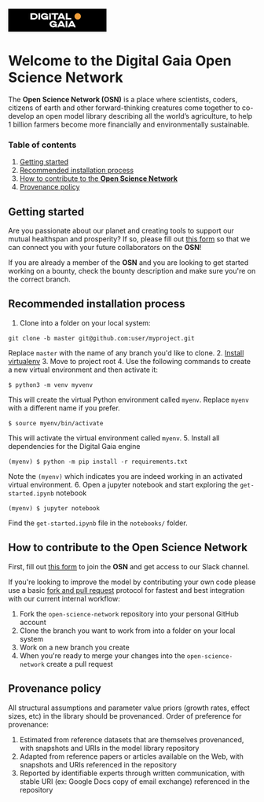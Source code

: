 <p align="left">
	<img src="img/DG-logo.png" alt="Digital-Gaia" width="200">
</p>

# Welcome to the Digital Gaia Open Science Network
The **Open Science Network (OSN)** is a place where scientists, coders, 
citizens of earth and other forward-thinking creatures come together to co-develop
an open model library describing all the world’s agriculture, to help 1 billion 
farmers become more financially and environmentally sustainable.

### Table of contents

1. [Getting started](#getting-started)
2. [Recommended installation process](#recommended-installation-process)
3. [How to contribute to the **Open Science Network**](#recommended-installation-process)
4. [Provenance policy](#provenance-policy)

## Getting started
Are you passionate about our planet and creating tools to support our mutual healthspan and prosperity? If so,
please fill out [this form](https://forms.gle/E1C8QAKJio4ParXm8) so that we can connect you with your 
future collaborators on the **OSN**!

If you are already a member of the **OSN** and you are looking to get started working on a bounty, check the bounty
description and make sure you're on the correct branch.

## Recommended installation process
1. Clone into a folder on your local system:
```
git clone -b master git@github.com:user/myproject.git
```
Replace `master` with the name of any branch you'd like to clone.
2. [Install virtualenv](https://virtualenv.pypa.io/en/latest/installation.html)
3. Move to project root
4. Use the following commands to create a new virtual environment and then activate it:
```
$ python3 -m venv myvenv
```
This will create the virtual Python environment called `myenv`. Replace `myenv` with a different name if you prefer.
```
$ source myenv/bin/activate
```
This will activate the virtual environment called `myenv`.
5. Install all dependencies for the Digital Gaia engine
```
(myenv) $ python -m pip install -r requirements.txt
```
Note the `(myenv)` which indicates you are indeed working in an activated virtual environment.
6. Open a jupyter notebook and start exploring the `get-started.ipynb` notebook
```
(myenv) $ jupyter notebook
```
Find the `get-started.ipynb` file in the `notebooks/` folder.

## How to contribute to the Open Science Network
First, fill out [this form](https://forms.gle/E1C8QAKJio4ParXm8) to join the **OSN** and get access to our Slack channel.

If you're looking to improve the model by contributing your own code please use a basic 
[fork and pull request](https://docs.github.com/en/get-started/quickstart/contributing-to-projects) protocol for 
fastest and best integration with our current internal workflow:
1. Fork the `open-science-network` repository into your personal GitHub account 
2. Clone the branch you want to work from into a folder on your local system
3. Work on a new branch you create
4. When you're ready to merge your changes into the `open-science-network` create a pull request

## Provenance policy
All structural assumptions and parameter value priors (growth rates, effect sizes, etc) in the library should be provenanced. 
Order of preference for provenance:
1. Estimated from reference datasets that are themselves provenanced, with snapshots and URIs in the model library repository
2. Adapted from reference papers or articles available on the Web, with snapshots and URIs referenced in the repository
3. Reported by identifiable experts through written communication, with stable URI (ex: Google Docs copy of email exchange) referenced in the repository